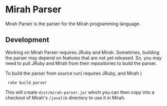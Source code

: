 Mirah Parser
===============

Mirah Parser is the parser for the Mirah programming language.

Development
-------
Working on Mirah Parser requires JRuby and Mirah. Sometimes, building the parser may depend on features that are not yet released. So, you may need to pull JRuby and Mirah from their repositories to build the parser.

To build the parser from source run( requires JRuby, and Mirah )

     rake build_parser

This will create `dist/mirah-parser.jar` which you can then copy into a checkout of Mirah's `/javalib` directory to use it in Mirah.

